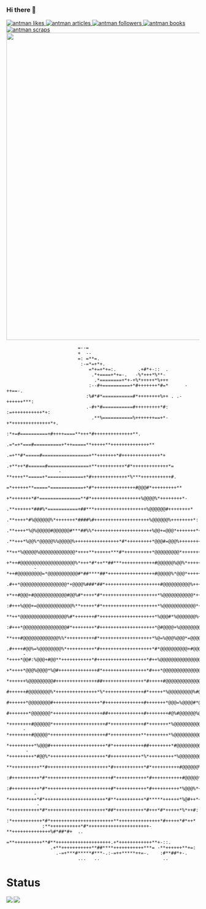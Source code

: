 ### Hi there 👋
<!-- Like のバッジ -->
<a href="https://zenn.dev/antman">
  <img src="https://zenn.badge.nikaera.com/s/antman/likes?style=plastic&ver=2" alt="antman likes" />
</a>

<!-- Articles のバッジ -->
<a href="https://zenn.dev/antman/articles">
  <img src="https://zenn.badge.nikaera.com/s/antman/articles?style=plastic&ver=2" alt="antman articles" />
</a>

<!-- Followers のバッジ -->
<a href="https://zenn.dev/antman/followers">
  <img src="https://zenn.badge.nikaera.com/s/antman/followers?style=plastic&ver=2" alt="antman followers" />
</a>

<!-- Books のバッジ -->
<a href="https://zenn.dev/antman/books">
  <img src="https://zenn.badge.nikaera.com/s/antman/books?style=plastic?ver=2" alt="antman books" />
</a>

<!-- Scraps のバッジ -->
<a href="https://zenn.dev/antman/scraps">
  <img src="https://zenn.badge.nikaera.com/s/antman/scraps?style=plastic?ver=2" alt="antman scraps" />
</a>
<img width=800 src="https://github-profile-trophy.vercel.app/?username=yama-yeah&column=8&theme=gruvbox&no-frame=true?ver=2"/>
<div>
                                                                                                       
                                                                                                     
                                                                                                     
                                                                                                     
                              =--=                                                                   
                              +  --                                                                  
                              =: =**=.                                                               
                               :-=*=+*+.                                                             
                                  =*+=+*+=:.        .+#*+-::  .                                      
                                   .*+====+*+=-.   -%*+++*%**-                                       
                                    .*========+*+-+%*+++++*%+++                                      
                                  :--#+==========+*#+++++++*#=*      -++==-.                         
                                 :%#*#*===========#*++++++++%++ . .-++++++***:                       
                                 .-#+*#===========#+++++++++*#: :=+++++++++++*+:                     
                                   .**%===========%+++++++==+*-+*++++++++++++++*+.                   
                                  :*+=#==========+#++++====**+++*#++++++++++++++**.                  
                             .=*=+*===#==========+*++=====**+++++**++++++++++++++**                  
                          .=+**#*=====#=================+**+++++++*#++++++++++++++*+                 
                        .+**++*#======#===============+**++++++++++*#*+++++++++++++*=                
                       -**++++**=====+*=============+*#+++++++++++++*%***+++++++++++#.               
                      =*++++++**=====*============+*#*+++++++++++++++#@@@#*+++++++++**               
                     +*+++++++*#*===============**#*++++++++++++++++++%@@@@%*++++++++*-              
                   .**++++++*###%*===========+##***+++++++++++++++++++%@@@@@@#++++++++*              
                  .**++++*#%@@@@@@%*+++++++*####%#++++++++++++++++++++%@@@@@@%++++++++*:             
                 .**++++*%@%@@@@@#@@@@@@#***##%%*+++++++++++++++++++++%@@+=@@@*+++++++*+             
                .**+++*%@@%*@@@@@%%@@@@@%++++++++++++++++*#*+++++++++*@@@#=@@@%++++++++#             
                **++*%@@@@@%@@@@@@@@@@@@@*++++**++++++***#*++++++++++*@@@@@@@@@*+++++++#.            
               +*++#@@@@@@@@@@@@@@@@@@@@%*+++*#*++**##***++++++++++++#@@@@@@%@@%*++++++*:            
              -*++#@@@@@@@@@=*@@@@@@@@@@@#*##****##*+++++++++++++++++#@@@@@%*@@@*++++++*-            
             .#++*@@@@@@@@@@@@@@@@@*+@@@@%###*##*++++++++++++++++++++#@@@@@@@@@@%++++++*=            
             +*++#@@@+#@@@@@@@@@@@@#@@%#*++++*#*++++++++++++++++++++*%@@@@@@@@@@@*+++++*=            
            :#+++%@@@+=@@@@@@@@@@@@@%**+++++*#*++++++++++++++++++++*%@@@@@@@@@@@@*+++++*=            
            **++*@@@@@@@@@@@@@@@@@%#*+++++++#*++++++++++++++++++++*%@@@#*%@@@@@@@%+++++*=            
           :#+++*@@@@@@@@@@@@@@@@#*++++++++*#++++++++++++++++++++*@#@@@@+%@@@@@@@@*++++*-            
           **+++#@@@@@@@@@@@@@%%*++++++++++#*+++++++++++++++++++*%@=%@@@%@@@*=@@@@%*+++*-            
          .#++++#@@%=%@@@@@@@@%*++++++++++*#+++++++++++++++++++*#*@@@@@@@@@@+#@@@@@*+++#:            
          -*++++*@@#:%@@@+#@@**+++++++++++*#++++++++++++++++++*#++%@@@@@@@@@@@@@@@@#+++#.            
          +*++++*@@@%@@@@*%@#++++++++++++++#*++++++++++++++++*#+++*@@@@@@@@@@@@@@@@#+++#             
          *++++++%@@@@@@@@@#+++++++++++++++##+++++++++++++++*#+++++#@@@@@@@@@@@@@@@%+++*             
          #++++++#@@@@@@@@%*+++++++++++++++*%*++++++++++++++#*+++++*%@@@@@@@@@%#@@@%+++*             
          #++++++*@@@@@@@@#+++++++++++++++++*#++++++++++++++#+++++++*@@@=%@@@@#*@@@%++*+             
          #+++++++*@@@@@@@*++++++++++++++++++##+++++++++++++#++++++++#@%#@@@@@@%@@@%++*=             
          *++++++++#@@@@@@*+++++++++++++++++++#*++++++++++++#*+++++++*%@@@@@@@@@@@@%++*-             
          -*++++++++#@@@@@*++++++++++++++++++++#*+++++++++++**++++++++*%@@@@@@@@@@@%++#.             
           *+++++++++*%@@@#++++++++++++++++++++*#*+++++++++++##++++++++*#@@@@@@@@@@#++#              
           -*+++++++++*#@@%*++++++++++++++++++++*#+++++++++++*%*+++++++++*%@@@@@@@@*++*              
            **++++++++++**#++++++++++++++++++++++*#+++++++++++*#*++++++++++#@@@@@@%++*=              
            :#++++++++++*#*+++++++++++++++++++++++#*+++++++++++*#+++++++++++#@@@@@*++#:              
             :#++++++++++*#*+++++++++++++++++++++++#*+++++++++++*#++++++++++*%@@@%*++#               
              -*++++++++++*#*++++++++++++++++++++++*#**++++++++++*#*****++++++*%@#++*+               
               -*+++++++++++*#*+++++++++++++++++++++*##*++++++++++*#+++*#*+++++*%*++#:               
                :*+++++++++++*#*+++++++++++++++++++++++**+++++++++++++++*#+++++*#*++*                
                 :**+++++++++++*#*++++++++++++++++++++++-**++++++++++++++%#*##*#+  ..                
                   =**++++++++++**#**++++++++++++++++++++.+*++++++++++++**+-::.                      
                    .+**+++++++++++**##****+++++++++++***= -**++++++**+=:                            
                      .-=+***#*****#***-.:-=++*****++=-.    :#**##*+-.                               
                              ...   ..                       ..                                      
</div>
<H1>Status</H1>
<div>
<img align="left" src="https://github-readme-stats.vercel.app/api?username=yama-yeah&count_private=true&show_icons=true?ver=2" />

<img align="left" src="https://github-readme-stats.vercel.app/api/top-langs/?username=yama-yeah&ver=2" /></div>  
<div>
<!--
**yama-yeah/yama-yeah** is a ✨ _special_ ✨ repository because its `README.md` (this file) appears on your GitHub profile.

Here are some ideas to get you started:

- 🔭 I’m currently working on ...
- 🌱 I’m currently learning ...
- 👯 I’m looking to collaborate on ...
- 🤔 I’m looking for help with ...
- 💬 Ask me about ...
- 📫 How to reach me: ...
- 😄 Pronouns: ...
- ⚡ Fun fact: ... 
-->

